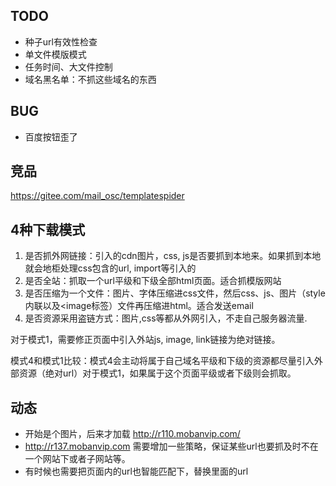 
## TODO

- 种子url有效性检查
- 单文件模版模式
- 任务时间、大文件控制
- 域名黑名单：不抓这些域名的东西

## BUG
- 百度按钮歪了
## 竞品
https://gitee.com/mail_osc/templatespider


## 4种下载模式
1. 是否抓外网链接：引入的cdn图片，css, js是否要抓到本地来。如果抓到本地就会地柜处理css包含的url, import等引入的
2. 是否全站：抓取一个url平级和下级全部html页面。适合抓模版网站
3. 是否压缩为一个文件：图片、字体压缩进css文件，然后css、js、图片（style内联以及<image标签）文件再压缩进html。适合发送email
4. 是否资源采用盗链方式：图片,css等都从外网引入，不走自己服务器流量.

对于模式1，需要修正页面中引入外站js, image, link链接为绝对链接。

模式4和模式1比较：模式4会主动将属于自己域名平级和下级的资源都尽量引入外部资源（绝对url）对于模式1，如果属于这个页面平级或者下级则会抓取。


## 动态
- 开始是个图片，后来才加载 http://r110.mobanvip.com/
- http://r137.mobanvip.com 需要增加一些策略，保证某些url也要抓及时不在一个网站下或者子网站等。
- 有时候也需要把页面内的url也智能匹配下，替换里面的url